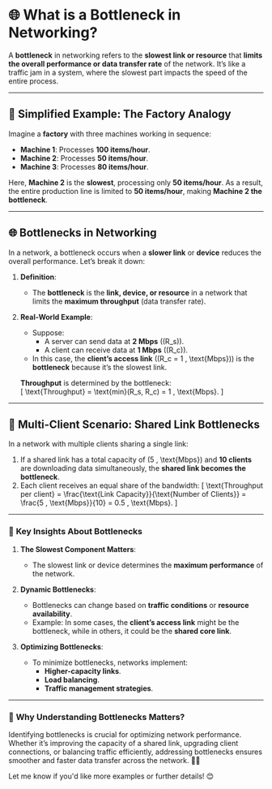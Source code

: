 # 🌐 **What is a Bottleneck in Networking?**

A **bottleneck** in networking refers to the **slowest link or resource** that **limits the overall performance or data transfer rate** of the network. It’s like a traffic jam in a system, where the slowest part impacts the speed of the entire process.

---

## 🔧 **Simplified Example: The Factory Analogy**
Imagine a **factory** with three machines working in sequence:
- **Machine 1**: Processes **100 items/hour**.  
- **Machine 2**: Processes **50 items/hour**.  
- **Machine 3**: Processes **80 items/hour**.  

Here, **Machine 2** is the **slowest**, processing only **50 items/hour**. As a result, the entire production line is limited to **50 items/hour**, making **Machine 2 the bottleneck**.  

---

## 🌐 **Bottlenecks in Networking**

In a network, a bottleneck occurs when a **slower link** or **device** reduces the overall performance. Let’s break it down:

1. **Definition**:  
   - The **bottleneck** is the **link, device, or resource** in a network that limits the **maximum throughput** (data transfer rate).  

2. **Real-World Example**:  
   - Suppose:  
     - A server can send data at **2 Mbps** (\(R_s\)).  
     - A client can receive data at **1 Mbps** (\(R_c\)).  
   - In this case, the **client’s access link** (\(R_c = 1 \, \text{Mbps}\)) is the **bottleneck** because it’s the slowest link.  

   **Throughput** is determined by the bottleneck:  
   \[
   \text{Throughput} = \text{min}(R_s, R_c) = 1 \, \text{Mbps}.
   \]

---

## 👥 **Multi-Client Scenario: Shared Link Bottlenecks**

In a network with multiple clients sharing a single link:
1. If a shared link has a total capacity of \(5 \, \text{Mbps}\) and **10 clients** are downloading data simultaneously, the **shared link becomes the bottleneck**.  
2. Each client receives an equal share of the bandwidth:
   \[
   \text{Throughput per client} = \frac{\text{Link Capacity}}{\text{Number of Clients}} = \frac{5 \, \text{Mbps}}{10} = 0.5 \, \text{Mbps}.
   \]

---

### 🌟 **Key Insights About Bottlenecks**

1. **The Slowest Component Matters**:  
   - The slowest link or device determines the **maximum performance** of the network.  

2. **Dynamic Bottlenecks**:  
   - Bottlenecks can change based on **traffic conditions** or **resource availability**.  
   - Example: In some cases, the **client’s access link** might be the bottleneck, while in others, it could be the **shared core link**.

3. **Optimizing Bottlenecks**:  
   - To minimize bottlenecks, networks implement:  
     - **Higher-capacity links**.  
     - **Load balancing**.  
     - **Traffic management strategies**.

---

### 🌟 **Why Understanding Bottlenecks Matters?**

Identifying bottlenecks is crucial for optimizing network performance. Whether it’s improving the capacity of a shared link, upgrading client connections, or balancing traffic efficiently, addressing bottlenecks ensures smoother and faster data transfer across the network. 🚀✨  

Let me know if you'd like more examples or further details! 😊